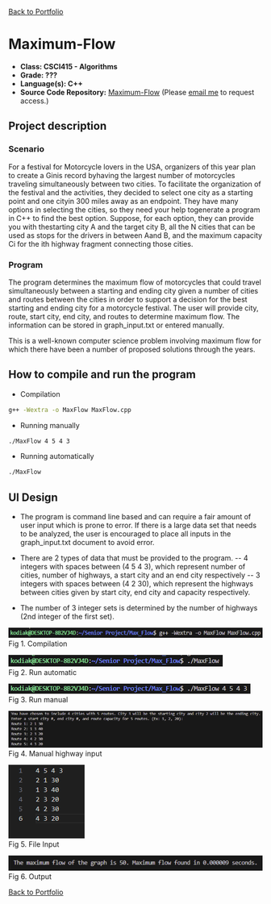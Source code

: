 [Back to Portfolio](./)

Maximum-Flow
===============

-   **Class: CSCI415 - Algorithms** 
-   **Grade: ???** 
-   **Language(s): C++** 
-   **Source Code Repository:** [Maximum-Flow](https://github.com/Sanchez-RickC137/Maximum-Flow) 
    (Please [email me](mailto:jrpike@csustudent.net?subject=GitHub%20Access) to request access.)

## Project description

### Scenario
For a festival for Motorcycle lovers in the USA, organizers of this year plan to create a Ginis record byhaving the largest number of motorcycles traveling simultaneously between two cities. To facilitate the organization of the festival and the activities, they decided to select one city as a starting point and one cityin 300 miles away as an endpoint. They have many options in selecting the cities, so they need your help togenerate a program in C++ to find the best option. Suppose, for each option, they can provide you with thestarting city A and the target city B, all the N cities that can be used as stops for the drivers in between Aand B, and the maximum capacity Ci for the ith highway fragment connecting those cities.

### Program
The program determines the maximum flow of motorcycles that could travel simultaneously between a starting and ending city given a number of cities and routes between the cities in order to support a decision for the best starting and ending city for a motorcycle festival. The user will provide city, route, start city, end city, and routes to determine maximum flow. The information can be stored in graph_input.txt or entered manually. 

This is a well-known computer science problem involving maximum flow for which there have been a number of proposed solutions through the years.

## How to compile and run the program

- Compilation
```bash
g++ -Wextra -o MaxFlow MaxFlow.cpp
```

- Running manually
```bash
./MaxFlow 4 5 4 3
```

- Running automatically
```bash
./MaxFlow
```

## UI Design
- The program is command line based and can require a fair amount of user input which is prone to error. If there is a large data set that needs to be analyzed, the user is encouraged to place all inputs in the graph_input.txt document to avoid error.

- There are 2 types of data that must be provided to the program.
-- 4 integers with spaces between (4 5 4 3), which represent number of cities, number of highways, a start city and an end city respectively
-- 3 integers with spaces between (4 2 30), which represent the highways between cities given by start city, end city and capacity respectively.

- The number of 3 integer sets is determined by the number of highways (2nd integer of the first set).


![screenshot](images/max-compilation.png)  
Fig 1. Compilation

![screenshot](images/max-run-auto.png)  
Fig 2. Run automatic

![screenshot](images/max-run-man.png)  
Fig 3. Run manual

![screenshot](images/max-input-man.png)  
Fig 4. Manual highway input

![screenshot](images/max-input-auto.png)  
Fig 5. File Input

![screenshot](images/max-output.png)  
Fig 6. Output

[Back to Portfolio](./)
